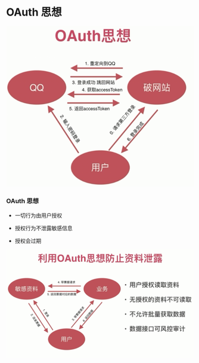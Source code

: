 # OAuth 思想

![](./media/36.png)

### OAuth 思想

- 一切行为由用户授权

- 授权行为不泄露敏感信息

- 授权会过期

![](./media/37.png)